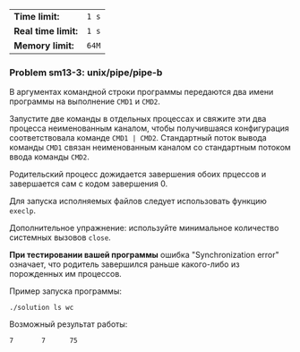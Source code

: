 |                      |       |
|----------------------|-------|
| **Time limit:**      | `1 s` |
| **Real time limit:** | `1 s` |
| **Memory limit:**    | `64M` |


### Problem sm13-3: unix/pipe/pipe-b

В аргументах командной строки программы передаются два имени программы на выполнение `CMD1` и
`CMD2`.

Запустите две команды в отдельных процессах и свяжите эти два процесса неименованным каналом, чтобы
получившаяся конфигурация соответствовала команде `CMD1 | CMD2`. Стандартный поток вывода команды
`CMD1` связан неименованным каналом со стандартным потоком ввода команды `CMD2`.

Родительский процесс дожидается завершения обоих прцессов и завершается сам с кодом завершения 0.

Для запуска исполняемых файлов следует использовать функцию `execlp`.

Дополнительное упражнение: используйте минимальное количество системных вызовов `close`.

**При тестировании вашей программы** ошибка "Synchronization error" означает, что родитель
завершился раньше какого-либо из порожденных им процессов.

Пример запуска программы:

    
    
    ./solution ls wc
    

Возможный результат работы:

    
    
    7       7      75
    

